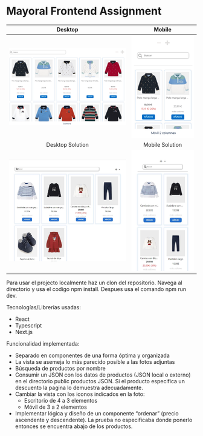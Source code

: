 # Mayoral Frontend Assignment

|  Desktop | Mobile |
|:--------:|:------:|
| ![Desktop](./.github/desktop.png) | ![Mobile](./.github/mobile.png)  |
|  Desktop Solution | Mobile Solution |
| ![Desktop Solution](./.github/desktop_ben.JPG)| ![Mobile Solution](./.github/mobile_ben.JPG)|

Para usar el projecto localmente haz un clon del repositorio. Navega al directorio y usa el codigo npm install. Despues usa el comando npm run dev. 


Tecnologías/Librerías usadas:

-	React 
-	Typescript
-	Next.js


Funcionalidad implementada:

- Separado en componentes de una forma óptima y organizada 
- La vista se asemeja lo más parecido posible a las fotos adjuntas
- Búsqueda de productos por nombre
- Consumir un JSON con los datos de productos (JSON local o externo) en el directorio public productos.JSON. Si el producto especifica un descuento la pagina lo demuestra adecuadamente.
- Cambiar la vista con los iconos indicados en la foto: 
  - Escritorio de 4 a 3 elementos
  - Móvil de 3 a 2 elementos
- Implementar lógica y diseño de un componente “ordenar” (precio ascendente y descendente). La prueba no especificaba donde ponerlo entonces se encuentra abajo de los productos.

